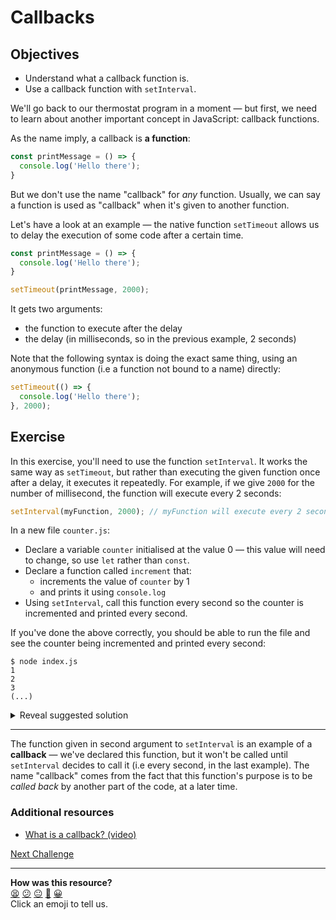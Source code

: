 # Callbacks

## Objectives
 * Understand what a callback function is.
 * Use a callback function with `setInterval`.

We'll go back to our thermostat program in a moment — but first, we need to learn about another important concept in JavaScript: callback functions. 

As the name imply, a callback is **a function**:

```js
const printMessage = () => {
  console.log('Hello there');
}
```

But we don't use the name "callback" for *any* function. Usually, we can say a function is used as "callback" when it's given to another function.

Let's have a look at an example — the native function `setTimeout` allows us to delay the execution of some code after a certain time. 

```js
const printMessage = () => {
  console.log('Hello there');
}

setTimeout(printMessage, 2000);
```

It gets two arguments:
 * the function to execute after the delay
 * the delay (in milliseconds, so in the previous example, 2 seconds)

Note that the following syntax is doing the exact same thing, using an anonymous function (i.e a function not bound to a name) directly:

```js
setTimeout(() => {
  console.log('Hello there');
}, 2000);
```

## Exercise

In this exercise, you'll need to use the function `setInterval`. It works the same way as `setTimeout`, but rather than executing the given function once after a delay, it executes it repeatedly. For example, if we give `2000` for the number of millisecond, the function will execute every 2 seconds:

```js
setInterval(myFunction, 2000); // myFunction will execute every 2 seconds
```

In a new file `counter.js`:

 * Declare a variable `counter` initialised at the value 0 — this value will need to change, so use `let` rather than `const`.
 * Declare a function called `increment` that:
   * increments the value of `counter` by 1
   * and prints it using `console.log`
 * Using `setInterval`, call this function every second so the counter is incremented and printed every second.

If you've done the above correctly, you should be able to run the file and see the counter being incremented and printed every second:

```
$ node index.js
1
2
3
(...)
```

<details>
  <summary>Reveal suggested solution</summary>

  ```js
  let counter = 0;

  const increment = () => {
    counter += 1;
    console.log(counter);
  }

  setInterval(increment, 1000); // every 1s
  ```
</details>

---

The function given in second argument to `setInterval` is an example of a **callback** — we've declared this function, but it won't be called until `setInterval` decides to call it (i.e every second, in the last example). The name "callback" comes from the fact that this function's purpose is to be *called back* by another part of the code, at a later time.

### Additional resources

 * [What is a callback? (video)](https://www.youtube.com/watch?v=xHneyv38Jro)

[Next Challenge](23_callbacks_cli.md)

<!-- BEGIN GENERATED SECTION DO NOT EDIT -->

---

**How was this resource?**  
[😫](https://airtable.com/shrUJ3t7KLMqVRFKR?prefill_Repository=makersacademy/javascript-fundamentals&prefill_File=contents/22_callbacks.md&prefill_Sentiment=😫) [😕](https://airtable.com/shrUJ3t7KLMqVRFKR?prefill_Repository=makersacademy/javascript-fundamentals&prefill_File=contents/22_callbacks.md&prefill_Sentiment=😕) [😐](https://airtable.com/shrUJ3t7KLMqVRFKR?prefill_Repository=makersacademy/javascript-fundamentals&prefill_File=contents/22_callbacks.md&prefill_Sentiment=😐) [🙂](https://airtable.com/shrUJ3t7KLMqVRFKR?prefill_Repository=makersacademy/javascript-fundamentals&prefill_File=contents/22_callbacks.md&prefill_Sentiment=🙂) [😀](https://airtable.com/shrUJ3t7KLMqVRFKR?prefill_Repository=makersacademy/javascript-fundamentals&prefill_File=contents/22_callbacks.md&prefill_Sentiment=😀)  
Click an emoji to tell us.

<!-- END GENERATED SECTION DO NOT EDIT -->
